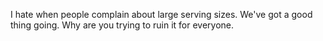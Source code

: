 I hate when people complain about large serving sizes. We've got a good thing going. Why are you trying to ruin it for everyone.


